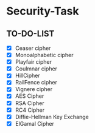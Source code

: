 # Security-Task

## TO-DO-LIST

- [x] Ceaser cipher
- [x] Monoalphabetic cipher
- [x] Playfair cipher
- [x] Coulmnar cipher
- [x] HillCipher
- [x] RailFence cipher
- [x] Vignere cipher
- [x] AES Cipher
- [x] RSA Cipher
- [x] RC4 Cipher
- [x] Diffie-Hellman Key Exchange
- [x] ElGamal Cipher
